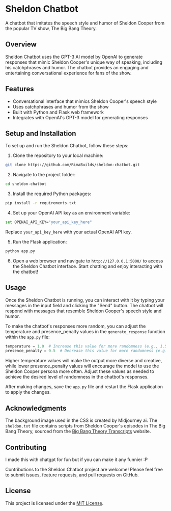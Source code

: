 # Sheldon Chatbot

A chatbot that imitates the speech style and humor of Sheldon Cooper from the popular TV show, The Big Bang Theory.

## Overview

Sheldon Chatbot uses the GPT-3 AI model by OpenAI to generate responses that mimic Sheldon Cooper's unique way of speaking, including his catchphrases and humor. The chatbot provides an engaging and entertaining conversational experience for fans of the show.

## Features

- Conversational interface that mimics Sheldon Cooper's speech style
- Uses catchphrases and humor from the show
- Built with Python and Flask web framework
- Integrates with OpenAI's GPT-3 model for generating responses

## Setup and Installation

To set up and run the Sheldon Chatbot, follow these steps:

1. Clone the repository to your local machine:

```bash
git clone https://github.com/RimaBuilds/sheldon-chatbot.git
```

2. Navigate to the project folder:

```bash
cd sheldon-chatbot
```

3. Install the required Python packages:

```bash
pip install -r requirements.txt
```

4. Set up your OpenAI API key as an environment variable:

```bash
set OPENAI_API_KEY="your_api_key_here"
```

Replace `your_api_key_here` with your actual OpenAI API key.

5. Run the Flask application:

```bash
python app.py
```

6. Open a web browser and navigate to `http://127.0.0.1:5000/` to access the Sheldon Chatbot interface. Start chatting and enjoy interacting with the chatbot!

## Usage

Once the Sheldon Chatbot is running, you can interact with it by typing your messages in the input field and clicking the "Send" button. The chatbot will respond with messages that resemble Sheldon Cooper's speech style and humor.

To make the chatbot's responses more random, you can adjust the temperature and presence_penalty values in the `generate_response` function within the `app.py` file:

```python
temperature = 1.0  # Increase this value for more randomness (e.g., 1.5)
presence_penalty = 0.5  # Decrease this value for more randomness (e.g., 0.3)
```

Higher temperature values will make the output more diverse and creative, while lower presence_penalty values will encourage the model to use the Sheldon Cooper persona more often. Adjust these values as needed to achieve the desired level of randomness in the chatbot's responses.

After making changes, save the `app.py` file and restart the Flask application to apply the changes.

## Acknowledgments

The background image used in the CSS is created by Midjourney ai.
The `sheldon.txt` file contains scripts from Sheldon Cooper's episodes in The Big Bang Theory, sourced from the [Big Bang Theory Transcripts](https://bigbangtrans.wordpress.com/) website.

## Contributing

I made this with chatgpt for fun but if you can make it any funnier :P

Contributions to the Sheldon Chatbot project are welcome! Please feel free to submit issues, feature requests, and pull requests on GitHub.

## License

This project is licensed under the [MIT License](LICENSE).
